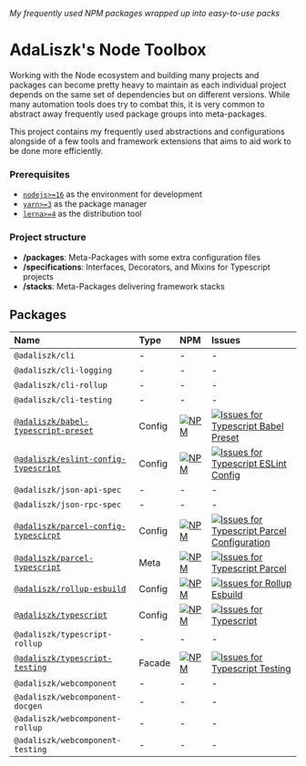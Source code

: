 _My frequently used NPM packages wrapped up into easy-to-use packs_

AdaLiszk's Node Toolbox
=======================
Working with the Node ecosystem and building many projects and packages can become pretty heavy to maintain as each
individual project depends on the same set of dependencies but on different versions. While many automation tools does
try to combat this, it is very common to abstract away frequently used package groups into meta-packages.

This project contains my frequently used abstractions and configurations alongside of a few tools and framework
extensions that aims to aid work to be done more efficiently.

### Prerequisites

- [`nodejs>=16`](https://nodejs.org/en/download) as the environment for development
- [`yarn>=3`](https://yarnpkg.com/getting-started/install) as the package manager
- [`lerna>=4`](https://www.npmjs.com/package/lerna) as the distribution tool

### Project structure

- **/packages**: Meta-Packages with some extra configuration files
- **/specifications**: Interfaces, Decorators, and Mixins for Typescript projects
- **/stacks**: Meta-Packages delivering framework stacks

Packages
--------

| Name                                                                                | Type   | NPM                                                                                                                                                             | Issues                                                                                                                                                                                                                                                                                  |
|:------------------------------------------------------------------------------------|:-------|:----------------------------------------------------------------------------------------------------------------------------------------------------------------|:----------------------------------------------------------------------------------------------------------------------------------------------------------------------------------------------------------------------------------------------------------------------------------------|
| `@adaliszk/cli`                                                                     | -      | -                                                                                                                                                               | -                                                                                                                                                                                                                                                                                       |
| `@adaliszk/cli-logging`                                                             | -      | -                                                                                                                                                               | -                                                                                                                                                                                                                                                                                       |
| `@adaliszk/cli-rollup`                                                              | -      | -                                                                                                                                                               | -                                                                                                                                                                                                                                                                                       |
| `@adaliszk/cli-testing`                                                             | -      | -                                                                                                                                                               | -                                                                                                                                                                                                                                                                                       |
| [`@adaliszk/babel-typescript-preset`](packages/babel-typescript-preset/README.md)   | Config | [![NPM](https://img.shields.io/npm/v/@adaliszk/babel-typescript-preset.svg?logo=npm&label=)](https://www.npmjs.com/package/@adaliszk/babel-typescript-preset)   | [![Issues for Typescript Babel Preset](https://img.shields.io/github/issues-search?logo=github&label=&query=repo%3Aadaliszk%2Fnode-toolbox%20label%3Ababel-typescript-preset)](https://github.com/adaliszk/node-toolbox/labels/babel-typescript-preset)                                 |
| [`@adaliszk/eslint-config-typescript`](packages/eslint-config-typescript/README.md) | Config | [![NPM](https://img.shields.io/npm/v/@adaliszk/eslint-config-typescript.svg?logo=npm&label=)](https://www.npmjs.com/package/@adaliszk/eslint-config-typescript) | [![Issues for Typescript ESLint Config](https://img.shields.io/github/issues-search?logo=github&label=&query=repo%3Aadaliszk%2Fnode-toolbox%20label%3Aeslint-config-typescript)](https://github.com/adaliszk/node-toolbox/labels/eslint-config-typescript)                              |
| `@adaliszk/json-api-spec`                                                           | -      | -                                                                                                                                                               | -                                                                                                                                                                                                                                                                                       |
| `@adaliszk/json-rpc-spec`                                                           | -      | -                                                                                                                                                               | -                                                                                                                                                                                                                                                                                       |
| [`@adaliszk/parcel-config-typescirpt`](packages/parcel-config-typescript/README.md) | Config | [![NPM](https://img.shields.io/npm/v/@adaliszk/parcel-config-typescirpt.svg?logo=npm&label=)](https://www.npmjs.com/package/@adaliszk/parcel-config-typescirpt) | [![Issues for Typescript Parcel Configuration](https://img.shields.io/github/issues-search?logo=github&label=&label%3A%20typescript&query=repo%3Aadaliszk%2Fnode-toolbox%20label%3Aparcel-config-typescirpt)](https://github.com/adaliszk/node-toolbox/labels/parcel-config-typescirpt) |
| [`@adaliszk/parcel-typescript`](packages/parcel-typescript/README.md)               | Meta   | [![NPM](https://img.shields.io/npm/v/@adaliszk/parcel-typescript.svg?logo=npm&label=)](https://www.npmjs.com/package/@adaliszk/parcel-typescript)               | [![Issues for Typescript Parcel](https://img.shields.io/github/issues-search?logo=github&label=&label%3A%20typescript&query=repo%3Aadaliszk%2Fnode-toolbox%20label%3Aparcel-typescript)](https://github.com/adaliszk/node-toolbox/labels/parcel-typescript)                             |
| [`@adaliszk/rollup-esbuild`](packages/rollup-esbuild/README.md)                     | Config | [![NPM](https://img.shields.io/npm/v/@adaliszk/rollup-esbuild.svg?logo=npm&label=)](https://www.npmjs.com/package/@adaliszk/parcel-esbuild)                     | [![Issues for Rollup Esbuild](https://img.shields.io/github/issues-search?logo=github&label=&label%3A%20typescript&query=repo%3Aadaliszk%2Fnode-toolbox%20label%3Arollup-esbuild)](https://github.com/adaliszk/node-toolbox/labels/rollup-esbuild)                                      |
| [`@adaliszk/typescript`](packages/typescript/README.md)                             | Config | [![NPM](https://img.shields.io/npm/v/@adaliszk/typescript.svg?logo=npm&label=)](https://www.npmjs.com/package/@adaliszk/typescript)                             | [![Issues for Typescript](https://img.shields.io/github/issues-search?logo=github&label=&label%3A%20typescript&query=repo%3Aadaliszk%2Fnode-toolbox%20label%3Atypescript)](https://github.com/adaliszk/node-toolbox/labels/typescript)                                                  |
| `@adaliszk/typescript-rollup`                                                       | -      | -                                                                                                                                                               | -                                                                                                                                                                                                                                                                                       |
| [`@adaliszk/typescript-testing`](packages/typescript-testing/README.md)             | Facade | [![NPM](https://img.shields.io/npm/v/@adaliszk/typescript-testing.svg?logo=npm&label=)](https://www.npmjs.com/package/@adaliszk/typescript-testing)             | [![Issues for Typescript Testing](https://img.shields.io/github/issues-search?logo=github&label=&label%3A%20typescript&query=repo%3Aadaliszk%2Fnode-toolbox%20label%3Atypescript-testing)](https://github.com/adaliszk/node-toolbox/labels/typescript-testing)                          |
| `@adaliszk/webcomponent`                                                            | -      | -                                                                                                                                                               | -                                                                                                                                                                                                                                                                                       |
| `@adaliszk/webcomponent-docgen`                                                     | -      | -                                                                                                                                                               | -                                                                                                                                                                                                                                                                                       |
| `@adaliszk/webcomponent-rollup`                                                     | -      | -                                                                                                                                                               | -                                                                                                                                                                                                                                                                                       |
| `@adaliszk/webcomponent-testing`                                                    | -      | -                                                                                                                                                               | -                                                                                                                                                                                                                                                                                       |
